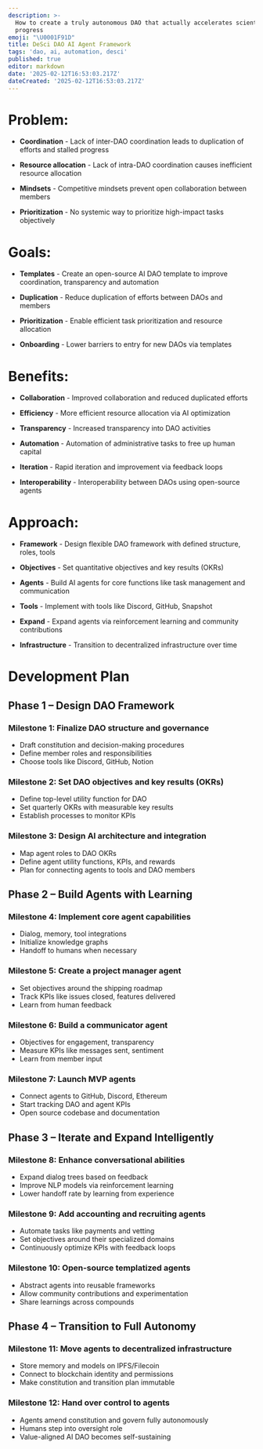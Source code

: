 ```yaml
---
description: >-
  How to create a truly autonomous DAO that actually accelerates scientific
  progress
emoji: "\U0001F91D"
title: DeSci DAO AI Agent Framework
tags: 'dao, ai, automation, desci'
published: true
editor: markdown
date: '2025-02-12T16:53:03.217Z'
dateCreated: '2025-02-12T16:53:03.217Z'
---
```


# Problem:

- **Coordination** - Lack of inter-DAO coordination leads to duplication of efforts and stalled progress

- **Resource allocation** - Lack of intra-DAO coordination causes inefficient resource allocation

- **Mindsets** - Competitive mindsets prevent open collaboration between members

- **Prioritization** - No systemic way to prioritize high-impact tasks objectively

# Goals:

- **Templates** - Create an open-source AI DAO template to improve coordination, transparency and automation

- **Duplication** - Reduce duplication of efforts between DAOs and members

- **Prioritization** - Enable efficient task prioritization and resource allocation 

- **Onboarding** - Lower barriers to entry for new DAOs via templates

# Benefits:

- **Collaboration** - Improved collaboration and reduced duplicated efforts

- **Efficiency** - More efficient resource allocation via AI optimization

- **Transparency** - Increased transparency into DAO activities

- **Automation** - Automation of administrative tasks to free up human capital

- **Iteration** - Rapid iteration and improvement via feedback loops

- **Interoperability** - Interoperability between DAOs using open-source agents

# Approach:

- **Framework** - Design flexible DAO framework with defined structure, roles, tools

- **Objectives** - Set quantitative objectives and key results (OKRs)

- **Agents** - Build AI agents for core functions like task management and communication

- **Tools** - Implement with tools like Discord, GitHub, Snapshot

- **Expand** - Expand agents via reinforcement learning and community contributions

- **Infrastructure** - Transition to decentralized infrastructure over time


# Development Plan

## Phase 1 – Design DAO Framework

### Milestone 1: Finalize DAO structure and governance
- Draft constitution and decision-making procedures
- Define member roles and responsibilities
- Choose tools like Discord, GitHub, Notion

### Milestone 2: Set DAO objectives and key results (OKRs)
- Define top-level utility function for DAO
- Set quarterly OKRs with measurable key results
- Establish processes to monitor KPIs

### Milestone 3: Design AI architecture and integration
- Map agent roles to DAO OKRs
- Define agent utility functions, KPIs, and rewards
- Plan for connecting agents to tools and DAO members

## Phase 2 – Build Agents with Learning

### Milestone 4: Implement core agent capabilities
- Dialog, memory, tool integrations
- Initialize knowledge graphs
- Handoff to humans when necessary

### Milestone 5: Create a project manager agent
- Set objectives around the shipping roadmap
- Track KPIs like issues closed, features delivered
- Learn from human feedback

### Milestone 6: Build a communicator agent
- Objectives for engagement, transparency
- Measure KPIs like messages sent, sentiment
- Learn from member input

### Milestone 7: Launch MVP agents
- Connect agents to GitHub, Discord, Ethereum
- Start tracking DAO and agent KPIs
- Open source codebase and documentation

## Phase 3 – Iterate and Expand Intelligently

### Milestone 8: Enhance conversational abilities
- Expand dialog trees based on feedback
- Improve NLP models via reinforcement learning
- Lower handoff rate by learning from experience

### Milestone 9: Add accounting and recruiting agents
- Automate tasks like payments and vetting
- Set objectives around their specialized domains
- Continuously optimize KPIs with feedback loops

### Milestone 10: Open-source templatized agents
- Abstract agents into reusable frameworks
- Allow community contributions and experimentation
- Share learnings across compounds

## Phase 4 – Transition to Full Autonomy

### Milestone 11: Move agents to decentralized infrastructure
- Store memory and models on IPFS/Filecoin
- Connect to blockchain identity and permissions
- Make constitution and transition plan immutable

### Milestone 12: Hand over control to agents
- Agents amend constitution and govern fully autonomously
- Humans step into oversight role
- Value-aligned AI DAO becomes self-sustaining

